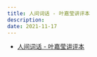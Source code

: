 ```yaml
---
title: 人间词话 - 叶嘉莹讲评本
description:
date: 2021-11-17
---
```


* [人间词话 - 叶嘉莹讲评本](https://book.douban.com/subject/35616606/)
